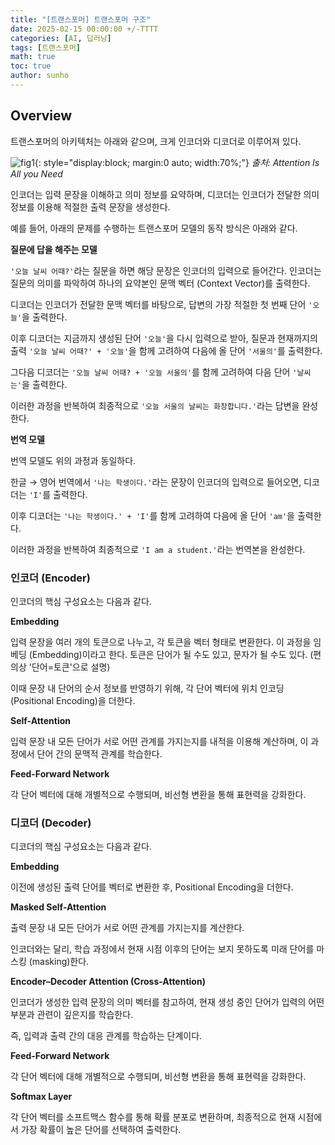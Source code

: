```yaml
---
title: "[트랜스포머] 트랜스포머 구조"
date: 2025-02-15 00:00:00 +/-TTTT
categories: [AI, 딥러닝]
tags: [트랜스포머]
math: true
toc: true
author: sunho
---
```


## Overview

트랜스포머의 아키텍처는 아래와 같으며, 크게 인코더와 디코더로 이루어져 있다.

![fig1](dl/transformer/1-1.png){: style="display:block; margin:0 auto; width:70%;"}
_출처: Attention Is All you Need_

인코더는 입력 문장을 이해하고 의미 정보를 요약하며, 디코더는 인코더가 전달한 의미 정보를 이용해 적절한 출력 문장을 생성한다.

예를 들어, 아래의 문제를 수행하는 트랜스포머 모델의 동작 방식은 아래와 같다.

**질문에 답을 해주는 모델**

`'오늘 날씨 어때?'`라는 질문을 하면 해당 문장은 인코더의 입력으로 들어간다. 인코더는 질문의 의미를 파악하여 하나의 요약본인 문맥 벡터 (Context Vector)를 출력한다.

디코더는 인코더가 전달한 문맥 벡터를 바탕으로, 답변의 가장 적절한 첫 번째 단어 `'오늘'`을 출력한다.

이후 디코더는 지금까지 생성된 단어 `'오늘'`을 다시 입력으로 받아, 질문과 현재까지의 출력 `'오늘 날씨 어때?' + '오늘'`을 함께 고려하여 다음에 올 단어 `'서울의'`를 출력한다.

그다음 디코더는 `'오늘 날씨 어때? + '오늘 서울의'`를 함께 고려하여 다음 단어 `'날씨는'`을 출력한다.

이러한 과정을 반복하여 최종적으로 `'오늘 서울의 날씨는 화창합니다.'`라는 답변을 완성한다.

**번역 모델**

번역 모델도 위의 과정과 동일하다.

한글 → 영어 번역에서 `'나는 학생이다.'`라는 문장이 인코더의 입력으로 들어오면, 디코더는 `'I'`를 출력한다.

이후 디코더는 `'나는 학생이다.' + 'I'`를 함께 고려하여 다음에 올 단어 `'am'`을 출력한다.

이러한 과정을 반복하여 최종적으로 `'I am a student.'`라는 번역본을 완성한다.

### 인코더 (Encoder)

인코더의 핵심 구성요소는 다음과 같다.

**Embedding**

입력 문장을 여러 개의 토큰으로 나누고, 각 토큰을 벡터 형태로 변환한다. 이 과정을 임베딩 (Embedding)이라고 한다. 토큰은 단어가 될 수도 있고, 문자가 될 수도 있다. (편의상 '단어=토큰'으로 설명)

이때 문장 내 단어의 순서 정보를 반영하기 위해, 각 단어 벡터에 위치 인코딩 (Positional Encoding)을 더한다.

**Self-Attention**

입력 문장 내 모든 단어가 서로 어떤 관계를 가지는지를 내적을 이용해 계산하며, 이 과정에서 단어 간의 문맥적 관계를 학습한다.

**Feed-Forward Network**

각 단어 벡터에 대해 개별적으로 수행되며, 비선형 변환을 통해 표현력을 강화한다.

### 디코더 (Decoder)

디코더의 핵심 구성요소는 다음과 같다.

**Embedding**

이전에 생성된 출력 단어를 벡터로 변환한 후, Positional Encoding을 더한다.

**Masked Self-Attention**

출력 문장 내 모든 단어가 서로 어떤 관계를 가지는지를 계산한다. 

인코더와는 달리, 학습 과정에서 현재 시점 이후의 단어는 보지 못하도록 미래 단어를 마스킹 (masking)한다.

**Encoder–Decoder Attention (Cross-Attention)**

인코더가 생성한 입력 문장의 의미 벡터를 참고하여, 현재 생성 중인 단어가 입력의 어떤 부분과 관련이 깊은지를 학습한다.

즉, 입력과 출력 간의 대응 관계를 학습하는 단계이다.

**Feed-Forward Network**

각 단어 벡터에 대해 개별적으로 수행되며, 비선형 변환을 통해 표현력을 강화한다.

**Softmax Layer**

각 단어 벡터를 소프트맥스 함수를 통해 확률 분포로 변환하며, 최종적으로 현재 시점에서 가장 확률이 높은 단어를 선택하여 출력한다.
